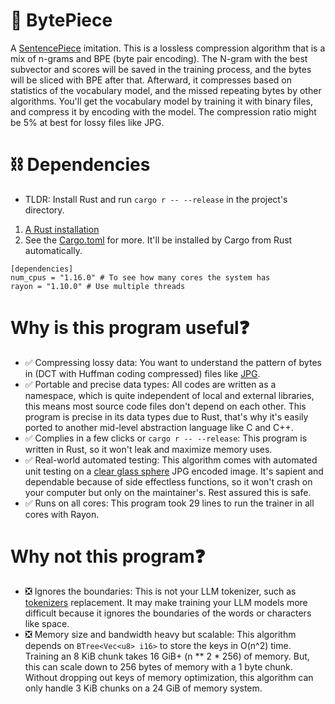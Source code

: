 # 🎉 BytePiece
A [SentencePiece](https://github.com/google/sentencepiece) imitation. This is a lossless compression algorithm that is a mix of n-grams and BPE (byte pair encoding). The N-gram with the best subvector and scores will be saved in the training process, and the bytes will be sliced with BPE after that. Afterward, it compresses based on statistics of the vocabulary model, and the missed repeating bytes by other algorithms. You'll get the vocabulary model by training it with binary files, and compress it by encoding with the model. The compression ratio might be 5% at best for lossy files like JPG.

# ⛓️ Dependencies
- TLDR: Install Rust and run `cargo r -- --release` in the project's directory.
1.	[A Rust installation](https://www.rust-lang.org/learn/get-started)
2.	See the [Cargo.toml](Cargo.toml) for more. It'll be installed by Cargo from Rust automatically.
```
[dependencies]
num_cpus = "1.16.0" # To see how many cores the system has
rayon = "1.10.0" # Use multiple threads
```

# Why is this program useful❓
- ✅ Compressing lossy data: You want to understand the pattern of bytes in (DCT with Huffman coding compressed) files like [JPG](https://en.wikipedia.org/wiki/JPEG#JPEG_codec_example).  
- ✅ Portable and precise data types: All codes are written as a namespace, which is quite independent of local and external libraries, this means most source code files don't depend on each other. This program is precise in its data types due to Rust, that's why it's easily ported to another mid-level abstraction language like C and C++.  
- ✅ Complies in a few clicks or `cargo r -- --release`: This program is written in Rust, so it won't leak and maximize memory uses.  
- ✅ Real-world automated testing: This algorithm comes with automated unit testing on a [clear glass sphere](pexels-pixabay-302743.jpg) JPG encoded image. It's sapient and dependable because of side effectless functions, so it won't crash on your computer but only on the maintainer's. Rest assured this is safe.  
- ✅ Runs on all cores: This program took 29 lines to run the trainer in all cores with Rayon.

# Why not this program❓
- ❎ Ignores the boundaries: This is not your LLM tokenizer, such as [tokenizers](https://github.com/huggingface/tokenizers) replacement. It may make training your LLM models more difficult because it ignores the boundaries of the words or characters like space.  
- ❎ Memory size and bandwidth heavy but scalable: This algorithm depends on `BTree<Vec<u8> i16>` to store the keys in O(n^2) time. Training an 8 KiB chunk takes 16 GiB+ (n ** 2 * 256) of memory. But, this can scale down to 256 bytes of memory with a 1 byte chunk. Without dropping out keys of memory optimization, this algorithm can only handle 3 KiB chunks on a 24 GiB of memory system.  
